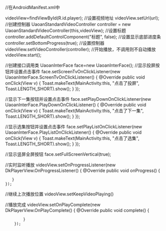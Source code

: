 //在AndroidManifest.xml中
<activity
android:name=".PlayerActivity"
android:exported="true"
android:screenOrientation="portrait"
android:supportsPictureInPicture="true"
android:configChanges="screenSize|smallestScreenSize|screenLayout|orientation"
android:resizeableActivity="true" />

videoView=findViewById(R.id.player);
//设置视频地址
videoView.setUrl(url);
//创建控制器
UaoanStandardVideoController controller = new UaoanStandardVideoController(this,videoView);
//设置标题
controller.addDefaultControlComponent("标题", false);
//设置显示底部进度条
controller.setBottomProgress(true);
//设置控制器
videoView.setVideoController(controller);
//开始播放，不调用则不自动播放
videoView.start();

//创建接口调用类
UaoanInterFace face=new UaoanInterFace();
//显示投屏按钮并设置点击事件
face.setScreenTvOnClickListener(new UaoanInterFace.ScreenTvOnClickListener() {
@Override
public void onClick(View v) {
Toast.makeText(MainActivity.this, "点击了投屏", Toast.LENGTH_SHORT).show();
}
});

//显示下一集按钮并设置点击事件
face.setPlayDownOnClickListener(new UaoanInterFace.PlayDownOnClickListener() {
@Override
public void onClick(View v) {
Toast.makeText(MainActivity.this, "点击了下一集", Toast.LENGTH_SHORT).show();
}
});

//显示选集按钮并设置点击事件
face.setPlayListOnClickListener(new UaoanInterFace.PlayListOnClickListener() {
@Override
public void onClick(View v) {
Toast.makeText(MainActivity.this, "点击了选集", Toast.LENGTH_SHORT).show();
}
});

//显示竖屏全屏按钮
face.setFullScreenVertical(true);


//实时监听播放
 videoView.setOnProgressListener(new DkPlayerView.OnProgressListener() {
   @Override
    public void onProgress() {

       }
    });

//继续上次播放位置
videoView.setKeepVideoPlaying()

//播放完成
videoView.setOnPlayComplete(new DkPlayerView.OnPlayComplete() {
@Override
public void complete() {

            }
        });